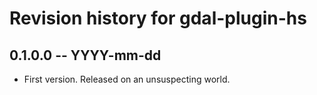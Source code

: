 # Revision history for gdal-plugin-hs

## 0.1.0.0  -- YYYY-mm-dd

* First version. Released on an unsuspecting world.
